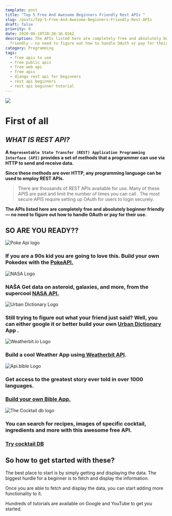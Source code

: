 ```yaml
---
template: post
title: "Top 5 Free And Awesome Beginners Friendly Rest APIs "
slug: /posts/Top-5-Free-And-Awesome-Beginners-Friendly-Rest-APIs
draft: false
priority: 0
date: 2020-06-10T20:28:16.016Z
description: The APIs listed here are completely free and absolutely beginner
  friendly — no need to figure out how to handle OAuth or pay for their use.
category: Programming
tags:
  - free apis to use
  - free public apis
  - free web api
  - free apis
  - django rest api for beginners
  - rest api beginners
  - rest api beginner tutorial
---
```

![](/media/api.jpg)

# First of all

## *WHAT IS REST API?*



**A `Representable State Transfer (REST) Application Programming Interface (API)` provides a set of methods that a programmer can use via HTTP to send and receive data.**

**Since these methods are over HTTP, any programming language can be used to employ REST APIs.**

> There are thousands of REST APIs available for use. Many of these APIS are paid and limit the number of times you can call . The most secure APIS require setting up OAuth for users to login securely.

**The APIs listed here are completely free and absolutely beginner friendly — no need to figure out how to handle OAuth or pay for their use.**

## SO ARE YOU READY??

![Poke Api logo](/media/download-1-.png)

### If you are a 90s kid you are going to love this. Build your own Pokedex with the [PokeAPI.](https://pokeapi.co/)

![NASA Logo](/media/favicon-192.png)

### NAŠA Get data on asteroid, galaxies, and more, from the supercool [NASA API.](https://api.nasa.gov/)

![Urban Dictionary Logo](/media/download-2-.png)

### Still trying to figure out what your friend just said? Well, you can either google it or better build your own [Urban Dictionary](https://english.api.rakuten.net/community/api/urban-dictionary/details) App .

![Weatherbit.io  Logo](/media/download-3-.png)

### Build a cool Weather App using[ Weatherbit API](https://www.weatherbit.io/).

![Api.bible Logo](/media/build-api-bible.png)

### Get access to the greatest story ever told in over 1000 languages. 

### [Build your own Bible App.](https://scripture.api.bible/)

![The Cocktail db logo](/media/jhbdwejd.jfif)

### You can search for recipes, images of specific cocktail, ingredients and more with this awesome free API.

### [Try cocktail DB](https://www.thecocktaildb.com/api.php)

## So how to get started with these?

The best place to start is by simply getting and displaying the data. The biggest hurdle for a beginner is to fetch and display the information.

Once you are able to fetch and display the data, you can start adding more functionality to it.

Hundreds of tutorials are available on Google and YouTube to get you started.
